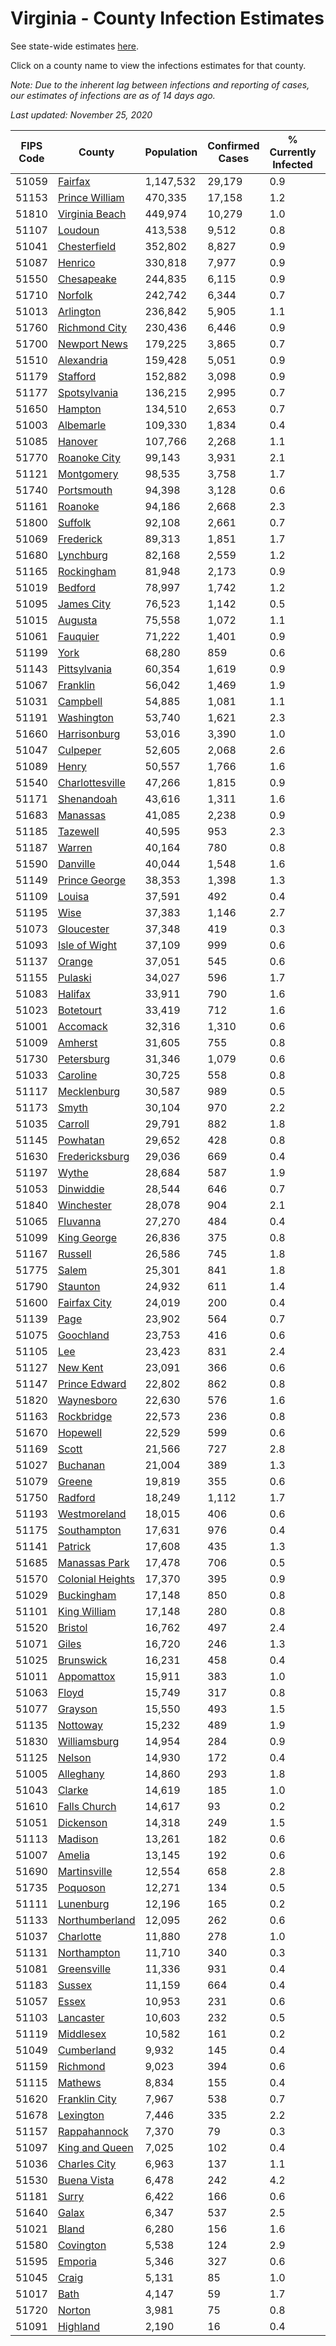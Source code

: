 # Virginia - County Infection Estimates

See state-wide estimates [here](/infections/us-va).

Click on a county name to view the infections estimates for that county.

*Note: Due to the inherent lag between infections and reporting of cases, our estimates of infections are as of 14 days ago.*

*Last updated: November 25, 2020*

|   FIPS Code |                               County |   Population |   Confirmed Cases |   % Currently Infected |   % Total Infected |
|-------------|--------------------------------------|--------------|-------------------|------------------------|--------------------|
|       51059 |                   [Fairfax](fairfax) |    1,147,532 |            29,179 |                    0.9 |               11.1 |
|       51153 |     [Prince William](prince-william) |      470,335 |            17,158 |                    1.2 |               15.5 |
|       51810 |     [Virginia Beach](virginia-beach) |      449,974 |            10,279 |                    1.0 |                8.3 |
|       51107 |                   [Loudoun](loudoun) |      413,538 |             9,512 |                    0.8 |                9.5 |
|       51041 |         [Chesterfield](chesterfield) |      352,802 |             8,827 |                    0.9 |                9.7 |
|       51087 |                   [Henrico](henrico) |      330,818 |             7,977 |                    0.9 |                9.7 |
|       51550 |             [Chesapeake](chesapeake) |      244,835 |             6,115 |                    0.9 |                9.1 |
|       51710 |                   [Norfolk](norfolk) |      242,742 |             6,344 |                    0.7 |                9.7 |
|       51013 |               [Arlington](arlington) |      236,842 |             5,905 |                    1.1 |               10.9 |
|       51760 |       [Richmond City](richmond-city) |      230,436 |             6,446 |                    0.9 |               11.1 |
|       51700 |         [Newport News](newport-news) |      179,225 |             3,865 |                    0.7 |                7.8 |
|       51510 |             [Alexandria](alexandria) |      159,428 |             5,051 |                    0.9 |               14.1 |
|       51179 |                 [Stafford](stafford) |      152,882 |             3,098 |                    0.9 |                8.0 |
|       51177 |         [Spotsylvania](spotsylvania) |      136,215 |             2,995 |                    0.7 |                8.6 |
|       51650 |                   [Hampton](hampton) |      134,510 |             2,653 |                    0.7 |                7.2 |
|       51003 |               [Albemarle](albemarle) |      109,330 |             1,834 |                    0.4 |                6.3 |
|       51085 |                   [Hanover](hanover) |      107,766 |             2,268 |                    1.1 |                7.7 |
|       51770 |         [Roanoke City](roanoke-city) |       99,143 |             3,931 |                    2.1 |               13.4 |
|       51121 |             [Montgomery](montgomery) |       98,535 |             3,758 |                    1.7 |               12.7 |
|       51740 |             [Portsmouth](portsmouth) |       94,398 |             3,128 |                    0.6 |               12.6 |
|       51161 |                   [Roanoke](roanoke) |       94,186 |             2,668 |                    2.3 |                9.2 |
|       51800 |                   [Suffolk](suffolk) |       92,108 |             2,661 |                    0.7 |               11.0 |
|       51069 |               [Frederick](frederick) |       89,313 |             1,851 |                    1.7 |                7.8 |
|       51680 |               [Lynchburg](lynchburg) |       82,168 |             2,559 |                    1.2 |               10.6 |
|       51165 |             [Rockingham](rockingham) |       81,948 |             2,173 |                    0.9 |               10.7 |
|       51019 |                   [Bedford](bedford) |       78,997 |             1,742 |                    1.2 |                7.4 |
|       51095 |             [James City](james-city) |       76,523 |             1,142 |                    0.5 |                6.2 |
|       51015 |                   [Augusta](augusta) |       75,558 |             1,072 |                    1.1 |                5.0 |
|       51061 |                 [Fauquier](fauquier) |       71,222 |             1,401 |                    0.9 |                7.8 |
|       51199 |                         [York](york) |       68,280 |               859 |                    0.6 |                4.6 |
|       51143 |         [Pittsylvania](pittsylvania) |       60,354 |             1,619 |                    0.9 |                9.3 |
|       51067 |                 [Franklin](franklin) |       56,042 |             1,469 |                    1.9 |                8.4 |
|       51031 |                 [Campbell](campbell) |       54,885 |             1,081 |                    1.1 |                6.4 |
|       51191 |             [Washington](washington) |       53,740 |             1,621 |                    2.3 |               10.1 |
|       51660 |         [Harrisonburg](harrisonburg) |       53,016 |             3,390 |                    1.0 |               26.3 |
|       51047 |                 [Culpeper](culpeper) |       52,605 |             2,068 |                    2.6 |               15.8 |
|       51089 |                       [Henry](henry) |       50,557 |             1,766 |                    1.6 |               12.3 |
|       51540 |   [Charlottesville](charlottesville) |       47,266 |             1,815 |                    0.9 |               13.8 |
|       51171 |             [Shenandoah](shenandoah) |       43,616 |             1,311 |                    1.6 |               12.7 |
|       51683 |                 [Manassas](manassas) |       41,085 |             2,238 |                    0.9 |               25.3 |
|       51185 |                 [Tazewell](tazewell) |       40,595 |               953 |                    2.3 |                7.4 |
|       51187 |                     [Warren](warren) |       40,164 |               780 |                    0.8 |                7.6 |
|       51590 |                 [Danville](danville) |       40,044 |             1,548 |                    1.6 |               13.3 |
|       51149 |       [Prince George](prince-george) |       38,353 |             1,398 |                    1.3 |               12.9 |
|       51109 |                     [Louisa](louisa) |       37,591 |               492 |                    0.4 |                5.0 |
|       51195 |                         [Wise](wise) |       37,383 |             1,146 |                    2.7 |               10.2 |
|       51073 |             [Gloucester](gloucester) |       37,348 |               419 |                    0.3 |                4.0 |
|       51093 |       [Isle of Wight](isle-of-wight) |       37,109 |               999 |                    0.6 |               10.3 |
|       51137 |                     [Orange](orange) |       37,051 |               545 |                    0.6 |                5.6 |
|       51155 |                   [Pulaski](pulaski) |       34,027 |               596 |                    1.7 |                5.3 |
|       51083 |                   [Halifax](halifax) |       33,911 |               790 |                    1.6 |                8.0 |
|       51023 |               [Botetourt](botetourt) |       33,419 |               712 |                    1.6 |                7.3 |
|       51001 |                 [Accomack](accomack) |       32,316 |             1,310 |                    0.6 |               21.4 |
|       51009 |                   [Amherst](amherst) |       31,605 |               755 |                    0.8 |                8.0 |
|       51730 |             [Petersburg](petersburg) |       31,346 |             1,079 |                    0.6 |               12.8 |
|       51033 |                 [Caroline](caroline) |       30,725 |               558 |                    0.8 |                6.7 |
|       51117 |           [Mecklenburg](mecklenburg) |       30,587 |               989 |                    0.5 |               13.0 |
|       51173 |                       [Smyth](smyth) |       30,104 |               970 |                    2.2 |               10.5 |
|       51035 |                   [Carroll](carroll) |       29,791 |               882 |                    1.8 |               10.6 |
|       51145 |                 [Powhatan](powhatan) |       29,652 |               428 |                    0.8 |                5.0 |
|       51630 |     [Fredericksburg](fredericksburg) |       29,036 |               669 |                    0.4 |                9.4 |
|       51197 |                       [Wythe](wythe) |       28,684 |               587 |                    1.9 |                6.7 |
|       51053 |               [Dinwiddie](dinwiddie) |       28,544 |               646 |                    0.7 |                8.2 |
|       51840 |             [Winchester](winchester) |       28,078 |               904 |                    2.1 |               12.3 |
|       51065 |                 [Fluvanna](fluvanna) |       27,270 |               484 |                    0.4 |                7.2 |
|       51099 |           [King George](king-george) |       26,836 |               375 |                    0.8 |                5.4 |
|       51167 |                   [Russell](russell) |       26,586 |               745 |                    1.8 |                9.4 |
|       51775 |                       [Salem](salem) |       25,301 |               841 |                    1.8 |               11.0 |
|       51790 |                 [Staunton](staunton) |       24,932 |               611 |                    1.4 |                8.1 |
|       51600 |         [Fairfax City](fairfax-city) |       24,019 |               200 |                    0.4 |                3.6 |
|       51139 |                         [Page](page) |       23,902 |               564 |                    0.7 |               10.6 |
|       51075 |               [Goochland](goochland) |       23,753 |               416 |                    0.6 |                7.2 |
|       51105 |                           [Lee](lee) |       23,423 |               831 |                    2.4 |               11.7 |
|       51127 |                 [New Kent](new-kent) |       23,091 |               366 |                    0.6 |                5.7 |
|       51147 |       [Prince Edward](prince-edward) |       22,802 |               862 |                    0.8 |               14.6 |
|       51820 |             [Waynesboro](waynesboro) |       22,630 |               576 |                    1.6 |                8.5 |
|       51163 |             [Rockbridge](rockbridge) |       22,573 |               236 |                    0.8 |                3.6 |
|       51670 |                 [Hopewell](hopewell) |       22,529 |               599 |                    0.6 |               10.1 |
|       51169 |                       [Scott](scott) |       21,566 |               727 |                    2.8 |               10.8 |
|       51027 |                 [Buchanan](buchanan) |       21,004 |               389 |                    1.3 |                6.2 |
|       51079 |                     [Greene](greene) |       19,819 |               355 |                    0.6 |                6.5 |
|       51750 |                   [Radford](radford) |       18,249 |             1,112 |                    1.7 |               20.6 |
|       51193 |         [Westmoreland](westmoreland) |       18,015 |               406 |                    0.6 |                8.7 |
|       51175 |           [Southampton](southampton) |       17,631 |               976 |                    0.4 |               21.3 |
|       51141 |                   [Patrick](patrick) |       17,608 |               435 |                    1.3 |                8.6 |
|       51685 |       [Manassas Park](manassas-park) |       17,478 |               706 |                    0.5 |               18.5 |
|       51570 | [Colonial Heights](colonial-heights) |       17,370 |               395 |                    0.9 |                9.2 |
|       51029 |             [Buckingham](buckingham) |       17,148 |               850 |                    0.8 |               24.0 |
|       51101 |         [King William](king-william) |       17,148 |               280 |                    0.8 |                5.8 |
|       51520 |                   [Bristol](bristol) |       16,762 |               497 |                    2.4 |                9.7 |
|       51071 |                       [Giles](giles) |       16,720 |               246 |                    1.3 |                4.8 |
|       51025 |               [Brunswick](brunswick) |       16,231 |               458 |                    0.4 |               10.6 |
|       51011 |             [Appomattox](appomattox) |       15,911 |               383 |                    1.0 |                8.6 |
|       51063 |                       [Floyd](floyd) |       15,749 |               317 |                    0.8 |                6.9 |
|       51077 |                   [Grayson](grayson) |       15,550 |               493 |                    1.5 |               11.4 |
|       51135 |                 [Nottoway](nottoway) |       15,232 |               489 |                    1.9 |               11.5 |
|       51830 |         [Williamsburg](williamsburg) |       14,954 |               284 |                    0.9 |                7.6 |
|       51125 |                     [Nelson](nelson) |       14,930 |               172 |                    0.4 |                4.1 |
|       51005 |               [Alleghany](alleghany) |       14,860 |               293 |                    1.8 |                6.5 |
|       51043 |                     [Clarke](clarke) |       14,619 |               185 |                    1.0 |                4.7 |
|       51610 |         [Falls Church](falls-church) |       14,617 |                93 |                    0.2 |                3.8 |
|       51051 |               [Dickenson](dickenson) |       14,318 |               249 |                    1.5 |                5.6 |
|       51113 |                   [Madison](madison) |       13,261 |               182 |                    0.6 |                5.3 |
|       51007 |                     [Amelia](amelia) |       13,145 |               192 |                    0.6 |                5.3 |
|       51690 |         [Martinsville](martinsville) |       12,554 |               658 |                    2.8 |               17.8 |
|       51735 |                 [Poquoson](poquoson) |       12,271 |               134 |                    0.5 |                3.8 |
|       51111 |               [Lunenburg](lunenburg) |       12,196 |               165 |                    0.2 |                5.0 |
|       51133 |     [Northumberland](northumberland) |       12,095 |               262 |                    0.6 |                7.7 |
|       51037 |               [Charlotte](charlotte) |       11,880 |               278 |                    1.0 |                8.2 |
|       51131 |           [Northampton](northampton) |       11,710 |               340 |                    0.3 |               15.6 |
|       51081 |           [Greensville](greensville) |       11,336 |               931 |                    0.4 |               32.6 |
|       51183 |                     [Sussex](sussex) |       11,159 |               664 |                    0.4 |               23.6 |
|       51057 |                       [Essex](essex) |       10,953 |               231 |                    0.6 |                8.3 |
|       51103 |               [Lancaster](lancaster) |       10,603 |               232 |                    0.5 |                7.5 |
|       51119 |               [Middlesex](middlesex) |       10,582 |               161 |                    0.2 |                5.5 |
|       51049 |             [Cumberland](cumberland) |        9,932 |               145 |                    0.4 |                6.0 |
|       51159 |                 [Richmond](richmond) |        9,023 |               394 |                    0.6 |               24.4 |
|       51115 |                   [Mathews](mathews) |        8,834 |               155 |                    0.4 |                5.9 |
|       51620 |       [Franklin City](franklin-city) |        7,967 |               538 |                    0.7 |               24.9 |
|       51678 |               [Lexington](lexington) |        7,446 |               335 |                    2.2 |               14.5 |
|       51157 |         [Rappahannock](rappahannock) |        7,370 |                79 |                    0.3 |                4.3 |
|       51097 |     [King and Queen](king-and-queen) |        7,025 |               102 |                    0.4 |                5.6 |
|       51036 |         [Charles City](charles-city) |        6,963 |               137 |                    1.1 |                7.8 |
|       51530 |           [Buena Vista](buena-vista) |        6,478 |               242 |                    4.2 |               12.2 |
|       51181 |                       [Surry](surry) |        6,422 |               166 |                    0.6 |                9.0 |
|       51640 |                       [Galax](galax) |        6,347 |               537 |                    2.5 |               34.1 |
|       51021 |                       [Bland](bland) |        6,280 |               156 |                    1.6 |                6.6 |
|       51580 |               [Covington](covington) |        5,538 |               124 |                    2.9 |                7.1 |
|       51595 |                   [Emporia](emporia) |        5,346 |               327 |                    0.6 |               24.7 |
|       51045 |                       [Craig](craig) |        5,131 |                85 |                    1.0 |                5.6 |
|       51017 |                         [Bath](bath) |        4,147 |                59 |                    1.7 |                4.1 |
|       51720 |                     [Norton](norton) |        3,981 |                75 |                    0.8 |                6.2 |
|       51091 |                 [Highland](highland) |        2,190 |                16 |                    0.4 |                2.8 |